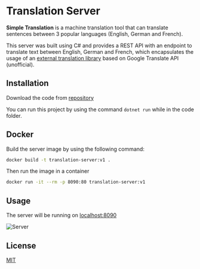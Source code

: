 # Translation Server

**Simple Translation** is a machine translation tool that can translate sentences between 3 popular languages (English, German and French).

This server was built using C# and provides a REST API with an endpoint to translate text between English, German and French, which encapsulates the usage of an [external translation library](https://www.nuget.org/packages/Wadereye.GoogleTranslateFreeApi/) based on Google Translate API (unofficial).




## Installation

Download the code from [repository](https://github.com/mapuglisi/translate-server.git)

You can run this project by using the command `dotnet run` while in the code folder.



## Docker

Build the server image by using the following command:

```bash
docker build -t translation-server:v1 .
```
Then run the image in a container

```bash
docker run -it --rm -p 8090:80 translation-server:v1
```



## Usage

The server will be running on [localhost:8090](http://localhost:8090/swagger/index.html)

![Server](https://raw.githubusercontent.com/mapuglisi/translate-server/main/Server.png)

## License
[MIT](https://choosealicense.com/licenses/mit/)
